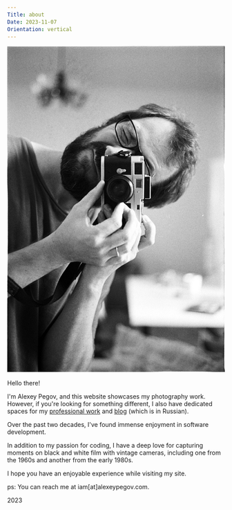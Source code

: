```yaml
---
Title: about
Date: 2023-11-07
Orientation: vertical
---
```


![Me, 2023](images/000-about@2x.webp)

Hello there!

I'm Alexey Pegov, and this website showcases my photography work. However, if you're looking for something different, I also have dedicated spaces for my [professional work][] and [blog][] (which is in Russian).

Over the past two decades, I've found immense enjoyment in software development.

In addition to my passion for coding, I have a deep love for capturing moments on black and white film with vintage cameras, including one from the 1960s and another from the early 1980s.

I hope you have an enjoyable experience while visiting my site.

ps: You can reach me at iam[at]alexeypegov.com.

2023

[professional work]: pegov.dev
[blog]: fm.alexeypegov.com
